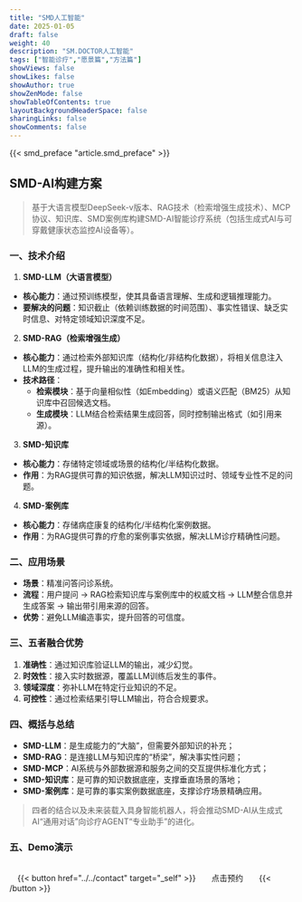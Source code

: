 ```yaml
---
title: "SMD人工智能"
date: 2025-01-05
draft: false
weight: 40
description: "SM.DOCTOR人工智能"
tags: ["智能诊疗","愿景篇","方法篇"]
showViews: false
showLikes: false
showAuthor: true
showZenMode: false
showTableOfContents: true
layoutBackgroundHeaderSpace: false
sharingLinks: false
showComments: false
---
```



{{< smd_preface "article.smd_preface" >}}


## SMD-AI构建方案

>基于大语言模型DeepSeek-v版本、RAG技术（检索增强生成技术）、MCP协议、知识库、SMD案例库构建SMD-AI智能诊疗系统（包括生成式AI与可穿戴健康状态监控AI设备等）。

### **一、技术介绍**
1. **SMD-LLM（大语言模型）**  
- **核心能力**：通过预训练模型，使其具备语言理解、生成和逻辑推理能力。  
- **要解决的问题**：知识截止（依赖训练数据的时间范围）、事实性错误、缺乏实时信息、对特定领域知识深度不足。

2. **SMD-RAG（检索增强生成）**  
- **核心能力**：通过检索外部知识库（结构化/非结构化数据），将相关信息注入LLM的生成过程，提升输出的准确性和相关性。  
- **技术路径**：  
  - **检索模块**：基于向量相似性（如Embedding）或语义匹配（BM25）从知识库中召回候选文档。  
  - **生成模块**：LLM结合检索结果生成回答，同时控制输出格式（如引用来源）。

3. **SMD-知识库**  
- **核心能力**：存储特定领域或场景的结构化/半结构化数据。  
- **作用**：为RAG提供可靠的知识依据，解决LLM知识过时、领域专业性不足的问题。

4. **SMD-案例库**  
- **核心能力**：存储病症康复的结构化/半结构化案例数据。  
- **作用**：为RAG提供可靠的疗愈的案例事实依据，解决LLM诊疗精确性问题。


### **二、应用场景**
- **场景**：精准问答问诊系统。  
- **流程**：用户提问 → RAG检索知识库与案例库中的权威文档 → LLM整合信息并生成答案 → 输出带引用来源的回答。  
- **优势**：避免LLM编造事实，提升回答的可信度。


### **三、五者融合优势**
1. **准确性**：通过知识库验证LLM的输出，减少幻觉。  
2. **时效性**：接入实时数据源，覆盖LLM训练后发生的事件。  
3. **领域深度**：弥补LLM在特定行业知识的不足。  
4. **可控性**：通过检索结果引导LLM输出，符合合规要求。


### **四、概括与总结**
- **SMD-LLM**：是生成能力的“大脑”，但需要外部知识的补充；  
- **SMD-RAG**：是连接LLM与知识库的“桥梁”，解决事实性问题；  
- **SMD-MCP**：AI系统与外部数据源和服务之间的交互提供标准化方式；
- **SMD-知识库**：是可靠的知识数据底座，支撑垂直场景的落地；
- **SMD-案例库**：是可靠的事实案例数据底座，支撑诊疗场景精确应用。  

>四者的结合以及未来装载入具身智能机器人，将会推动SMD-AI从生成式AI“通用对话”向诊疗AGENT“专业助手”的进化。

### **五、Demo演示**
<br>
　{{< button href="../../contact" target="_self" >}}　　点击预约　　{{< /button >}}
